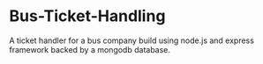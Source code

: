 # Bus-Ticket-Handling
A ticket handler for a bus company build using node.js and express framework backed by a mongodb database.
